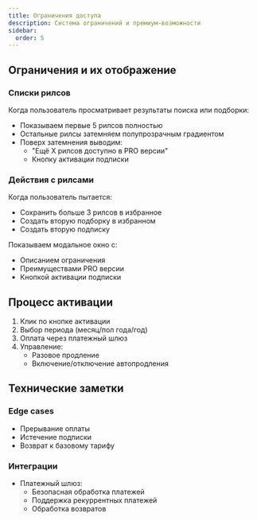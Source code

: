 ```yaml
---
title: Ограничения доступа
description: Система ограничений и премиум-возможности
sidebar:
  order: 5
---
```


## Ограничения и их отображение

### Списки рилсов
Когда пользователь просматривает результаты поиска или подборки:
- Показываем первые 5 рилсов полностью
- Остальные рилсы затемняем полупрозрачным градиентом
- Поверх затемнения выводим:
  - "Ещё X рилсов доступно в PRO версии"
  - Кнопку активации подписки

### Действия с рилсами
Когда пользователь пытается:
- Сохранить больше 3 рилсов в избранное
- Создать вторую подборку в избранном
- Создать вторую подписку

Показываем модальное окно с:
- Описанием ограничения
- Преимуществами PRO версии
- Кнопкой активации подписки

## Процесс активации
1. Клик по кнопке активации
2. Выбор периода (месяц/пол года/год)
3. Оплата через платежный шлюз
4. Управление:
   - Разовое продление
   - Включение/отключение автопродления

## Технические заметки

### Edge cases
- Прерывание оплаты
- Истечение подписки
- Возврат к базовому тарифу

### Интеграции
- Платежный шлюз:
  - Безопасная обработка платежей
  - Поддержка рекуррентных платежей
  - Обработка возвратов